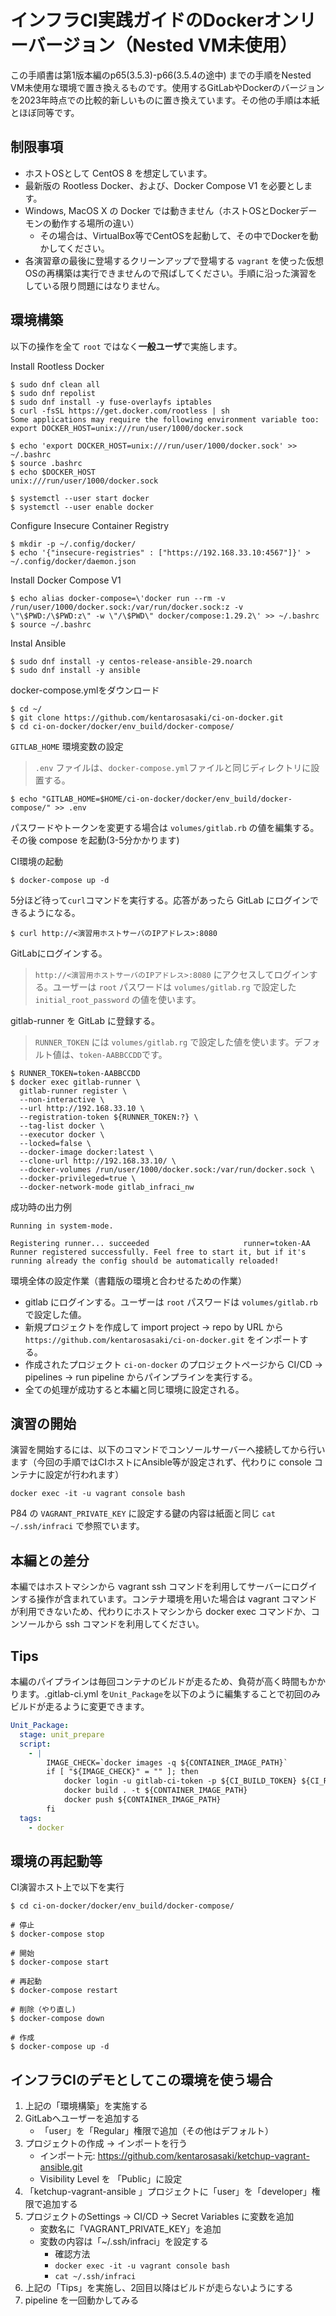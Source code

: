 # インフラCI実践ガイドのDockerオンリーバージョン（Nested VM未使用）

この手順書は第1版本編のp65(3.5.3)-p66(3.5.4の途中) までの手順をNested VM未使用な環境で置き換えるものです。使用するGitLabやDockerのバージョンを2023年時点での比較的新しいものに置き換えています。その他の手順は本紙とほぼ同等です。

## 制限事項
- ホストOSとして CentOS 8 を想定しています。
- 最新版の Rootless Docker、および、Docker Compose V1 を必要とします。
- Windows, MacOS X の Docker では動きません（ホストOSとDockerデーモンの動作する場所の違い）
  - その場合は、VirtualBox等でCentOSを起動して、その中でDockerを動かしてください。
- 各演習章の最後に登場するクリーンアップで登場する `vagrant` を使った仮想OSの再構築は実行できませんので飛ばしてください。手順に沿った演習をしている限り問題にはなりません。

## 環境構築

以下の操作を全て `root` ではなく**一般ユーザ**で実施します。

Install Rootless Docker
```
$ sudo dnf clean all
$ sudo dnf repolist
$ sudo dnf install -y fuse-overlayfs iptables
$ curl -fsSL https://get.docker.com/rootless | sh
Some applications may require the following environment variable too:
export DOCKER_HOST=unix:///run/user/1000/docker.sock

$ echo 'export DOCKER_HOST=unix:///run/user/1000/docker.sock' >> ~/.bashrc
$ source .bashrc
$ echo $DOCKER_HOST
unix:///run/user/1000/docker.sock

$ systemctl --user start docker
$ systemctl --user enable docker
```

Configure Insecure Container Registry
```
$ mkdir -p ~/.config/docker/
$ echo '{"insecure-registries" : ["https://192.168.33.10:4567"]}' > ~/.config/docker/daemon.json
```

Install Docker Compose V1
```
$ echo alias docker-compose=\'docker run --rm -v /run/user/1000/docker.sock:/var/run/docker.sock:z -v \"\$PWD:/\$PWD:z\" -w \"/\$PWD\" docker/compose:1.29.2\' >> ~/.bashrc
$ source ~/.bashrc
```

Instal Ansible
```
$ sudo dnf install -y centos-release-ansible-29.noarch
$ sudo dnf install -y ansible
```

docker-compose.ymlをダウンロード
```
$ cd ~/
$ git clone https://github.com/kentarosasaki/ci-on-docker.git
$ cd ci-on-docker/docker/env_build/docker-compose/
```

`GITLAB_HOME` 環境変数の設定
> `.env` ファイルは、`docker-compose.yml`ファイルと同じディレクトリに設置する。
```
$ echo "GITLAB_HOME=$HOME/ci-on-docker/docker/env_build/docker-compose/" >> .env
```

パスワードやトークンを変更する場合は `volumes/gitlab.rb` の値を編集する。その後 compose を起動(3-5分かかります)

CI環境の起動
```
$ docker-compose up -d
```

5分ほど待って`curl`コマンドを実行する。応答があったら GitLab にログインできるようになる。
```
$ curl http://<演習用ホストサーバのIPアドレス>:8080
```

GitLabにログインする。
> `http://<演習用ホストサーバのIPアドレス>:8080` にアクセスしてログインする。ユーザーは `root` パスワードは `volumes/gitlab.rg` で設定した `initial_root_password` の値を使います。

gitlab-runner を GitLab に登録する。
> `RUNNER_TOKEN` には `volumes/gitlab.rg` で設定した値を使います。デフォルト値は、`token-AABBCCDD`です。

```
$ RUNNER_TOKEN=token-AABBCCDD
$ docker exec gitlab-runner \
  gitlab-runner register \
  --non-interactive \
  --url http://192.168.33.10 \
  --registration-token ${RUNNER_TOKEN:?} \
  --tag-list docker \
  --executor docker \
  --locked=false \
  --docker-image docker:latest \
  --clone-url http://192.168.33.10/ \
  --docker-volumes /run/user/1000/docker.sock:/var/run/docker.sock \
  --docker-privileged=true \
  --docker-network-mode gitlab_infraci_nw
```

成功時の出力例
```
Running in system-mode.

Registering runner... succeeded                     runner=token-AA
Runner registered successfully. Feel free to start it, but if it's running already the config should be automatically reloaded!
```

環境全体の設定作業（書籍版の環境と合わせるための作業）

- gitlab にログインする。ユーザーは `root` パスワードは `volumes/gitlab.rb` で設定した値。
- 新規プロジェクトを作成して import project -> repo by URL から `https://github.com/kentarosasaki/ci-on-docker.git` をインポートする。
- 作成されたプロジェクト `ci-on-docker` のプロジェクトページから CI/CD -> pipelines -> run pipeline からパインプラインを実行する。
- 全ての処理が成功すると本編と同じ環境に設定される。



## 演習の開始

演習を開始するには、以下のコマンドでコンソールサーバーへ接続してから行います（今回の手順ではCIホストにAnsible等が設定されず、代わりに console コンテナに設定が行われます）

```
docker exec -it -u vagrant console bash
```

P84 の `VAGRANT_PRIVATE_KEY` に設定する鍵の内容は紙面と同じ `cat ~/.ssh/infraci` で参照でいます。

## 本編との差分

本編ではホストマシンから vagrant ssh コマンドを利用してサーバーにログインする操作が含まれています。コンテナ環境を用いた場合は vagrant コマンドが利用できないため、代わりにホストマシンから docker exec コマンドか、コンソールから ssh コマンドを利用してください。


## Tips

本編のパイプラインは毎回コンテナのビルドが走るため、負荷が高く時間もかかります。.gitlab-ci.yml を`Unit_Package`を以下のように編集することで初回のみビルドが走るように変更できます。

```yaml
Unit_Package:
  stage: unit_prepare
  script:
    - |
        IMAGE_CHECK=`docker images -q ${CONTAINER_IMAGE_PATH}`
        if [ "${IMAGE_CHECK}" = "" ]; then
            docker login -u gitlab-ci-token -p ${CI_BUILD_TOKEN} ${CI_REGISTRY}
            docker build . -t ${CONTAINER_IMAGE_PATH}
            docker push ${CONTAINER_IMAGE_PATH}
        fi
  tags:
    - docker

```

## 環境の再起動等


CI演習ホスト上で以下を実行
```
$ cd ci-on-docker/docker/env_build/docker-compose/

# 停止
$ docker-compose stop

# 開始
$ docker-compose start

# 再起動
$ docker-compose restart

# 削除（やり直し)
$ docker-compose down

# 作成
$ docker-compose up -d
```

## インフラCIのデモとしてこの環境を使う場合

1. 上記の「環境構築」を実施する
2. GitLabへユーザーを追加する
   - 「user」を「Regular」権限で追加（その他はデフォルト）
3. プロジェクトの作成 → インポートを行う
   - インポート元: https://github.com/kentarosasaki/ketchup-vagrant-ansible.git
   - Visibility Level を 「Public」に設定
4. 「ketchup-vagrant-ansible 」プロジェクトに「user」を「developer」権限で追加する
5. プロジェクトのSettings -> CI/CD -> Secret Variables に変数を追加
   - 変数名に「VAGRANT_PRIVATE_KEY」を追加
   - 変数の内容は「~/.ssh/infraci」を設定する
     - 確認方法
     - `docker exec -it -u vagrant console bash`
     - `cat ~/.ssh/infraci`
6. 上記の「Tips」を実施し、2回目以降はビルドが走らないようにする
7. pipeline を一回動かしてみる

